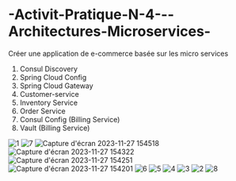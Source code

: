 # -Activit-Pratique-N-4---Architectures-Microservices-
Créer une application de e-commerce basée sur les micro services
1. Consul Discovery
2. Spring Cloud Config
3. Spring Cloud Gateway
4. Customer-service
5. Inventory Service
6. Order Service
7. Consul Config (Billing Service)
8. Vault (Billing Service)
   


![1](https://github.com/Younesssemlali/-Activit-Pratique-N-4---Architectures-Microservices-/assets/101253650/f1f87cde-9a5f-4b29-9838-70f60a42332f)
![7](https://github.com/Younesssemlali/-Activit-Pratique-N-4---Architectures-Microservices-/assets/101253650/730878ab-114d-49ed-a45f-6e1744ae99ea)
![Capture d'écran 2023-11-27 154518](https://github.com/Younesssemlali/-Activit-Pratique-N-4---Architectures-Microservices-/assets/101253650/aea51d84-d415-4bc9-b66e-cd5145df2fe4)
![Capture d'écran 2023-11-27 154322](https://github.com/Younesssemlali/-Activit-Pratique-N-4---Architectures-Microservices-/assets/101253650/0f729fb7-b5c3-497a-a631-9b62be0d1ba5)
![Capture d'écran 2023-11-27 154251](https://github.com/Younesssemlali/-Activit-Pratique-N-4---Architectures-Microservices-/assets/101253650/05347c7e-5930-43b5-8545-5609a3b5cf49)
![Capture d'écran 2023-11-27 154201](https://github.com/Younesssemlali/-Activit-Pratique-N-4---Architectures-Microservices-/assets/101253650/3ec166ce-6c7b-4cca-b85f-733888dbf210)
![6](https://github.com/Younesssemlali/-Activit-Pratique-N-4---Architectures-Microservices-/assets/101253650/91073a51-80e9-4c1f-96d5-8f52e84b3b63)
![5](https://github.com/Younesssemlali/-Activit-Pratique-N-4---Architectures-Microservices-/assets/101253650/86ee6135-8f37-486e-9ffd-c5bd6654b3fa)
![4](https://github.com/Younesssemlali/-Activit-Pratique-N-4---Architectures-Microservices-/assets/101253650/65de9d9f-b701-4962-8744-dbfb38260168)
![3](https://github.com/Younesssemlali/-Activit-Pratique-N-4---Architectures-Microservices-/assets/101253650/43dff714-b1e3-4c25-b4da-902eee9cd386)
![2](https://github.com/Younesssemlali/-Activit-Pratique-N-4---Architectures-Microservices-/assets/101253650/faa6b460-9611-4ca5-aada-50dc842411c1)
![8](https://github.com/Younesssemlali/-Activit-Pratique-N-4---Architectures-Microservices-/assets/101253650/0064c9cb-dd91-498f-b90f-b814e866ae29)
